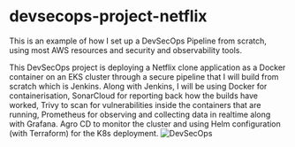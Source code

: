 # devsecops-project-netflix
This is an example of how I set up a DevSecOps Pipeline from scratch, using most AWS resources and security and observability tools.

This DevSecOps project is deploying a Netflix clone application as a Docker container on an EKS cluster through a secure pipeline that I will build from scratch which is Jenkins. Along with Jenkins, I will be using Docker for containerisation, SonarCloud for reporting back how the builds have worked, Trivy to scan for vulnerabilities inside the containers that are running, Prometheus for observing and collecting data in realtime along with Grafana. Agro CD to monitor the cluster and using Helm configuration (with Terraform) for the K8s deployment. ![DevSecOps](https://github.com/dnanak/devsecops-project-netflix/assets/147429909/9fa1e5cd-44b3-4ac4-bccc-28751c149e74)
